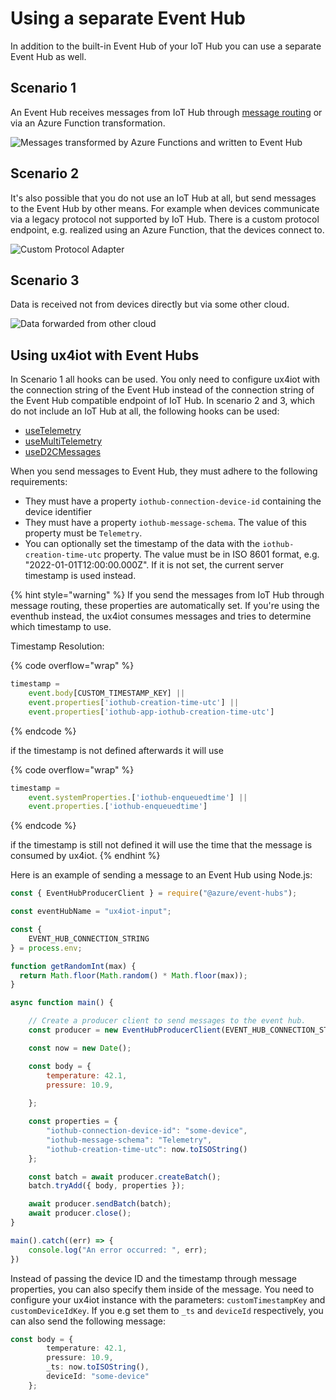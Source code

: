 # Using a separate Event Hub

In addition to the built-in Event Hub of your IoT Hub you can use a separate Event Hub as well.

## Scenario 1

An Event Hub receives messages from IoT Hub through [message routing](https://docs.microsoft.com/en-us/azure/iot-hub/iot-hub-devguide-messages-d2c) or via an Azure Function transformation.

![Messages transformed by Azure Functions and written to Event Hub](../.gitbook/assets/ux4iot-event-hub-scenarios.png)

## Scenario 2

It's also possible that you do not use an IoT Hub at all, but send messages to the Event Hub by other means. For example when devices communicate via a legacy protocol not supported by IoT Hub. There is a custom protocol endpoint, e.g. realized using an Azure Function, that the devices connect to.

![Custom Protocol Adapter](../.gitbook/assets/ux4iot-event-hub-scenarios-4-.png)

## Scenario 3

Data is received not from devices directly but via some other cloud.

![Data forwarded from other cloud](../.gitbook/assets/ux4iot-event-hub-scenarios-5-.png)

## Using ux4iot with Event Hubs

In Scenario 1 all hooks can be used. You only need to configure ux4iot with the connection string of the Event Hub instead of the connection string of the Event Hub compatible endpoint of IoT Hub. In scenario 2 and 3, which do not include an IoT Hub at all, the following hooks can be used:

* [useTelemetry](../using-react/hooks.md#usetelemetry)
* [useMultiTelemetry](../using-react/hooks.md#usemultitelemetry)
* [useD2CMessages](../using-react/hooks.md#used-2-cmessages)

When you send messages to Event Hub, they must adhere to the following requirements:

* They must have a property `iothub-connection-device-id` containing the device identifier
* They must have a property `iothub-message-schema`. The value of this property must be `Telemetry`.
* You can optionally set the timestamp of the data with the `iothub-creation-time-utc` property. The value must be in ISO 8601 format, e.g. "2022-01-01T12:00:00.000Z". If it is not set, the current server timestamp is used instead.

{% hint style="warning" %}
If you send the messages from IoT Hub through message routing, these properties are automatically set. If you're using the eventhub instead, the ux4iot consumes messages and tries to determine which timestamp to use.&#x20;

Timestamp Resolution:

{% code overflow="wrap" %}
```typescript
timestamp = 
    event.body[CUSTOM_TIMESTAMP_KEY] ||
    event.properties['iothub-creation-time-utc'] ||
    event.properties['iothub-app-iothub-creation-time-utc']
```
{% endcode %}



if the timestamp is not defined afterwards it will use&#x20;

{% code overflow="wrap" %}
```typescript
timestamp = 
    event.systemProperties.['iothub-enqueuedtime'] ||
    event.properties.['iothub-enqueuedtime']
```
{% endcode %}

if the timestamp is still not defined it will use the time that the message is consumed by ux4iot.
{% endhint %}

Here is an example of sending a message to an Event Hub using Node.js:

```javascript
const { EventHubProducerClient } = require("@azure/event-hubs");

const eventHubName = "ux4iot-input";

const {
    EVENT_HUB_CONNECTION_STRING
} = process.env;

function getRandomInt(max) {
  return Math.floor(Math.random() * Math.floor(max));
}

async function main() {

    // Create a producer client to send messages to the event hub.
    const producer = new EventHubProducerClient(EVENT_HUB_CONNECTION_STRING, eventHubName);

    const now = new Date();

    const body = {
        temperature: 42.1,
        pressure: 10.9,
        
    };

    const properties = {
        "iothub-connection-device-id": "some-device",
        "iothub-message-schema": "Telemetry",
        "iothub-creation-time-utc": now.toISOString()
    };

    const batch = await producer.createBatch();
    batch.tryAdd({ body, properties });

    await producer.sendBatch(batch);
    await producer.close();
}

main().catch((err) => {
    console.log("An error occurred: ", err);
})
```

Instead of passing the device ID and the timestamp through message properties, you can also specify them inside of the message. You need to configure your ux4iot instance with the parameters: `customTimestampKey` and `customDeviceIdKey`. If you e.g set them to `_ts` and `deviceId` respectively, you can also send the following message:

```typescript
const body = {
        temperature: 42.1,
        pressure: 10.9,  
        _ts: now.toISOString(),
        deviceId: "some-device"
    };
```
